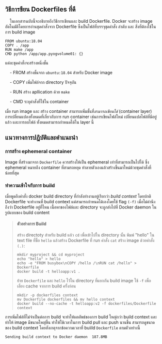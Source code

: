 ## วิธีการขียน Dockerfiles ที่ดี

    ในเอกสารฉบับนี้จะอธิบายถึงวิธีการเขียนและ build Dockerfile.  Docker จะสร้าง image  อัตโนมัติโดยการอ่านชุดคำสั่งจาก Dockerfile ซึ่งเป็นไฟล์ที่บรรจุชุดคำสั่ง ลำดับ และ สิ่งที่ต้องใช้ในการ build image 

```
FROM ubuntu:18.04
COPY . /app
RUN make /app
CMD python /app/app.pyogvolume01: {}
```

แต่ละชุดคำสั่งจะสร้างหนึ่งชั้น

    - FROM สร้างชั้นจาก  `ubuntu:18.04`  สำหรับ Docker image

    - COPY เพิ่มไฟล์จาก directory  ปัจจุบัน

    - RUN สร้าง apllication ด้วย `make`

    - CMD ระบุคำสั่งที่ใช้ใน container

เมื่อ run image และ สร้าง container สามารถเพิ่มชั้นที่*สามารถเขียนได้*  (container layer) การเปลี่ยนแปลงทั้งหมดที่เกี่ยวกับการ run container เช่นการเขียนไฟล์ใหม่ เปลี่ยนแปลไฟล์ที่มีอยู่แล้ว และการลบไฟล์ ทั้งหมดสามารถกำหนดได้ใน layer นี้

## แนวทางการปฎิบัติและคำแนะนำ

### การสร้าง ephemeral container

Image ที่สร้างมาจาก `Dockerfile` ควรสร้างให้เป็น ephemeral เท่าที่สามารถเป็นไปได้ ซึ่ง ephemeral หมายถึง container ที่สามรถหยุด ทำลายตัวเองแล้วสร้างขึ้นมาใหม่ด้วยชุดคำสั่งที่น้อยที่สุด

### ทำความเข้าใจกับการ build

เมื่อพูดถึงคำสั่ง docker build directory ที่กำลังทำงานอยู่เรียกว่า *build context*  โดยปกติ Dockerfile จะทำงานที่ build context แต่สามารถกำหนดได้เองโดยใช้ flag `(-f)` เมื่อไม่คำนึงถึงว่า Dockerfile อยู่ที่ไหน เนื้อหาของไฟล์และ directory จะถูกส่งไปที่ Docker daemon ในรูปแบบของ build content

> #### ตัวอย่างการ Build
> 
> สร้าง directoty สำหรับ build แล้ว  `cd` เพื่อเข้าไปใน directory นั้น พิมพ์  "hello" ใน text file ที่ชื่อ `hello` แล้วสร้าง Dockerfile ที่ run คำสั่ง `cat`  สร้าง image ด้วยคำสั่ง `(.)`:
> 
> ```
> mkdir myproject && cd myproject
> echo "hello" > hello
> echo -e "FROM busybox\nCOPY /hello /\nRUN cat /hello" > Dockerfile
> docker build -t helloapp:v1 .
> ```
> 
> ย้าย `Dockerfile` และ `hello` ไว้ใน directory ที่แยกกัน build image  ใช้ `-f` เพื่อเลี่ยง cache จากการ build ครั้งก่อน
> 
> ```
> mkdir -p dockerfiles context
> mv Dockerfile dockerfiles && mv hello context
> docker build --no-cache -t helloapp:v2 -f dockerfiles/Dockerfile context
> ```

การเพิ่มไฟล์ที่ไม่จำเป็นต่อการ build จะทำให้ผลลัพธ์ของการ build ใหญ่กว่า build context และทำให้ image มีขนาดใหญ่ขึ้น ทำให้ใช้เวลาในการ build pull และ push นานขึ้น สามารถดูขนาดของ build context โดยสังเกตุจากข้อความเวลาที่ buiild `Dockerfile`  ตามตัวอย่างนี้

```
Sending build context to Docker daemon  187.8MB
```
